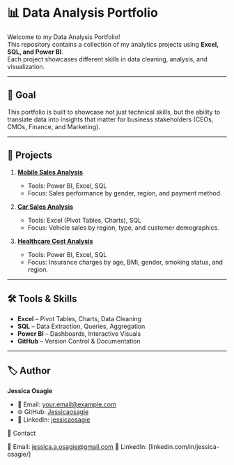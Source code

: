 # 📊 Data Analysis Portfolio

Welcome to my Data Analysis Portfolio!  
This repository contains a collection of my analytics projects using **Excel, SQL, and Power BI**.  
Each project showcases different skills in data cleaning, analysis, and visualization.

---

## 🔹 Goal

This portfolio is built to showcase not just technical skills, but the ability to translate data into insights that matter for business stakeholders (CEOs, CMOs, Finance, and Marketing).

---

## 🔗 Projects

1. **[Mobile Sales Analysis](https://github.com/Jessicaosagie/Mobile-sales-analysis)**  
   - Tools: Power BI, Excel, SQL  
   - Focus: Sales performance by gender, region, and payment method.  

2. **[Car Sales Analysis](https://github.com/Jessicaosagie/Car_Sales_Analysis)**  
   - Tools: Excel (Pivot Tables, Charts), SQL  
   - Focus: Vehicle sales by region, type, and customer demographics.  

3. **[Healthcare Cost Analysis](https://github.com/Jessicaosagie/Health-Medical-Cost-Analysis)**  
   - Tools: Power BI, Excel, SQL  
   - Focus: Insurance charges by age, BMI, gender, smoking status, and region.  

---

## 🛠️ Tools & Skills
- **Excel** – Pivot Tables, Charts, Data Cleaning  
- **SQL** – Data Extraction, Queries, Aggregation  
- **Power BI** – Dashboards, Interactive Visuals  
- **GitHub** – Version Control & Documentation  

---

## 🏷️ Author
**Jessica Osagie**  
- 📧 Email: your.email@example.com  
- 🌐 GitHub: [Jessicaosagie](https://github.com/Jessicaosagie)  
- 🔗 LinkedIn: [jessicaosagie](https://linkedin.com/in/jessicasagie/)  



🔹 Contact

📧 Email: jessica.a.osagie@gmail.com
🔗 LinkedIn: [linkedin.com/in/jessica-osagie/]
